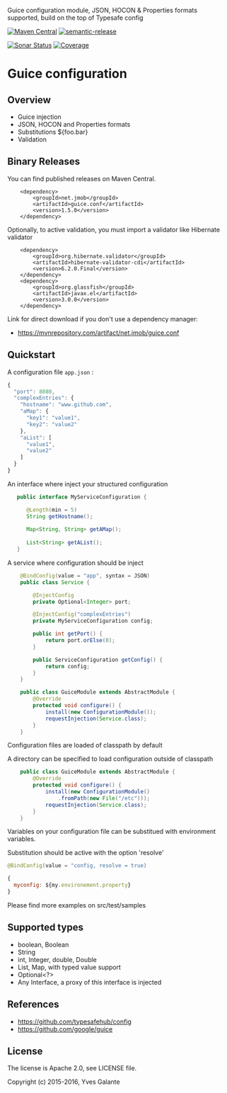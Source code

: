 Guice configuration module, JSON, HOCON & Properties formats supported, build on the top of Typesafe config

[![Maven Central](https://maven-badges.herokuapp.com/maven-central/net.jmob/guice.conf/badge.svg)](https://maven-badges.herokuapp.com/maven-central/net.jmob/guice.conf) [![semantic-release](https://img.shields.io/badge/%20%20%F0%9F%93%A6%F0%9F%9A%80-semantic--release-e10079.svg)](https://github.com/semantic-release/semantic-release)

[![Sonar Status](https://sonarcloud.io/api/project_badges/measure?project=net.jmob%3Aguice.conf&metric=alert_status)](https://sonarcloud.io/dashboard?id=net.jmob%3Aguice.conf)  [![Coverage](https://sonarcloud.io/api/project_badges/measure?project=net.jmob%3Aguice.conf&metric=coverage)](https://sonarcloud.io/dashboard?id=net.jmob%3Aguice.conf)


Guice configuration
======

## Overview

- Guice injection 
- JSON, HOCON and Properties formats
- Substitutions ${foo.bar}
- Validation

## Binary Releases

You can find published releases on Maven Central.

		<dependency>
			<groupId>net.jmob</groupId>
			<artifactId>guice.conf</artifactId>
			<version>1.5.0</version>
		</dependency>
		
Optionally, to active validation, you must import a validator like Hibernate validator
		
        <dependency>
            <groupId>org.hibernate.validator</groupId>
            <artifactId>hibernate-validator-cdi</artifactId>
            <version>6.2.0.Final</version>
        </dependency>
        <dependency>
            <groupId>org.glassfish</groupId>
            <artifactId>javax.el</artifactId>
            <version>3.0.0</version>
        </dependency>

Link for direct download if you don't use a dependency manager:

 - https://mvnrepository.com/artifact/net.jmob/guice.conf
 
 
## Quickstart

A configuration file `app.json` :

```javascript
{
  "port": 8080,
  "complexEntries": {
    "hostname": "www.github.com",
    "aMap": {
      "key1": "value1",
      "key2": "value2"
    },
    "aList": [
      "value1",
      "value2"
    ]
  }
}
```

An interface where inject your structured configuration

```java  
   public interface MyServiceConfiguration {

      @Length(min = 5)
      String getHostname();
    
      Map<String, String> getAMap();
    
      List<String> getAList();
   }
```

A service where configuration should be inject
```java  
    @BindConfig(value = "app", syntax = JSON)
    public class Service {

        @InjectConfig
        private Optional<Integer> port;

        @InjectConfig("complexEntries")
        private MyServiceConfiguration config;

        public int getPort() {
            return port.orElse(0);
        }

        public ServiceConfiguration getConfig() {
            return config;
        }
    }
```

```java  
    public class GuiceModule extends AbstractModule {
        @Override
        protected void configure() {
            install(new ConfigurationModule());
            requestInjection(Service.class);
        }
    }
```

Configuration files are loaded of classpath by default

A directory can be specified to load configuration outside of classpath

```java  
    public class GuiceModule extends AbstractModule {
        @Override
        protected void configure() {
            install(new ConfigurationModule()
                .fromPath(new File("/etc")));
            requestInjection(Service.class);
        }
    }
```


Variables on your configuration file can be substitued with environment variables.

Substitution should be active with the option 'resolve'

```java  
@BindConfig(value = "config, resolve = true)
```

```javascript
{
  myconfig: ${my.environement.property}
}
```


Please find more examples on src/test/samples

## Supported types

- boolean, Boolean
- String
- int, Integer, double, Double
- List<?>, Map<?>, with typed value support
- Optional<?>
- Any Interface, a proxy of this interface is injected

## References

- https://github.com/typesafehub/config
- https://github.com/google/guice

## License

The license is Apache 2.0, see LICENSE file.

Copyright (c) 2015-2016, Yves Galante
